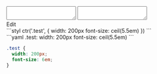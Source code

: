 <div data-size="100" class="code-cont" data-example="ceil">
    <div class="code">
        <div class="code-wrap">
            <textarea id="stylus"></textarea>
            <textarea id="css"></textarea>
            <div class="edit-code">
                <span>Edit</span>
            </div>
        </div>
    </div>
</div>


<div data-size="100" data-examples="stylus"></div>
```styl
ctr('.test', {
  width: 200px
  font-size: ceil(5.5em)
})
```

<div data-size="100" data-examples="yaml"></div>
```yaml
.test:
  width: 200px
  font-size: ceil(5.5em)
```

```css
.test {
  width: 200px;
  font-size: 6em;
}
```
<div class="cf"></div>
